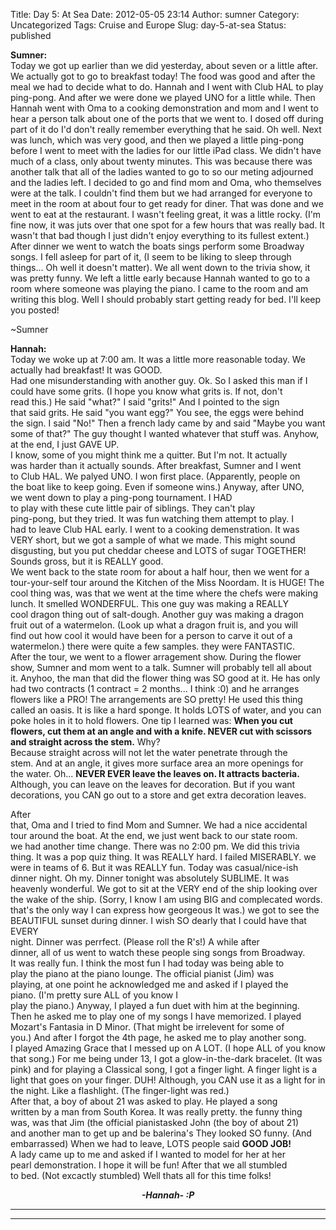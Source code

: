 Title: Day 5: At Sea
Date: 2012-05-05 23:14
Author: sumner
Category: Uncategorized
Tags: Cruise and Europe
Slug: day-5-at-sea
Status: published

**Sumner:**  
Today we got up earlier than we did yesterday, about seven or a little
after. We actually got to go to breakfast today! The food was good and
after the meal we had to decide what to do. Hannah and I went with Club
HAL to play ping-pong. And after we were done we played UNO for a little
while. Then Hannah went with Oma to a cooking demonstration and mom and
I went to hear a person talk about one of the ports that we went to. I
dosed off during part of it do I'd don't really remember everything that
he said. Oh well. Next was lunch, which was very good, and then we
played a little ping-pong before I went to meet with the ladies for our
little iPad class. We didn't have much of a class, only about twenty
minutes. This was because there was another talk that all of the ladies
wanted to go to so our meting adjourned and the ladies left. I decided
to go and find mom and Oma, who themselves were at the talk. I couldn't
find them but we had arranged for everyone to meet in the room at about
four to get ready for diner. That was done and we went to eat at the
restaurant. I wasn't feeling great, it was a little rocky. (I'm fine
now, it was juts over that one spot for a few hours that was really bad.
It wasn't that bad though I just didn't enjoy everything to its fullest
extent.) After dinner we went to watch the boats sings perform some
Broadway songs. I fell asleep for part of it, (I seem to be liking to
sleep through things... Oh well it doesn't matter). We all went down to
the trivia show, it was pretty funny. We left a little early because
Hannah wanted to go to a room where someone was playing the piano. I
came to the room and am writing this blog. Well I should probably start
getting ready for bed. I'll keep you posted!

\~Sumner

**Hannah:**  
Today we woke up at 7:00 am. It was a little more reasonable today. We
actually had breakfast! It was GOOD.  
Had one misunderstanding with another guy. Ok. So I asked this man if I  
could have some grits. (I hope you know what grits is. If not, don't  
read this.) He said "what?" I said "grits!" And I pointed to the sign  
that said grits. He said "you want egg?" You see, the eggs were behind  
the sign. I said "No!" Then a french lady came by and said "Maybe you
want some of that?" The guy thought I wanted whatever that stuff was.
Anyhow, at the end, I just GAVE UP.  
I know, some of you might think me a quitter. But I'm not. It actually  
was harder than it actually sounds. After breakfast, Sumner and I went  
to Club HAL. We palyed UNO. I won first place. (Apparently, people on  
the boat like to keep going. Even if someone wins.) Anyway, after UNO,  
we went down to play a ping-pong tournament. I HAD  
to play with these cute little pair of siblings. They can't play  
ping-pong, but they tried. It was fun watching them attempt to play. I  
had to leave Club HAL early. I went to a cooking demenstration. It was  
VERY short, but we got a sample of what we made. This might sound  
disgusting, but you put cheddar cheese and LOTS of sugar TOGETHER!
Sounds gross, but it is REALLY good.  
We went back to the state room for about a half hour, then we went for
a  
tour-your-self tour around the Kitchen of the Miss Noordam. It is HUGE!
The cool thing was, was that we went at the time where the chefs were
making lunch. It smelled WONDERFUL. This one guy was making a REALLY  
cool dragon thing out of salt-dough. Another guy was making a dragon  
fruit out of a watermelon. (Look up what a dragon fruit is, and you
will  
find out how cool it would have been for a person to carve it out of a  
watermelon.) there were quite a few samples. they were FANTASTIC.  
After the tour, we went to a flower arragement show. During the flower  
show, Sumner and mom went to a talk. Sumner will probably tell all
about  
it. Anyhoo, the man that did the flower thing was SO good at it. He has
only had two contracts (1 contract = 2 months... I think :0) and he
arranges flowers like a PRO! The arrangements are SO pretty! He used
this thing called an oasis. It is like a hard sponge. It holds LOTS of
water, and you can poke holes in it to hold flowers. One tip I learned
was: **When you cut flowers, cut them at an angle and with a knife.
NEVER cut with scissors and straight across the stem.** Why?  
Because straight across will not let the water penetrate through the  
stem. And at an angle, it gives more surface area an more openings for  
the water. Oh... **NEVER EVER leave the leaves on. It attracts
bacteria.** Although, you can leave on the leaves for decoration. But if
you want decorations, you CAN go out to a store and get extra decoration
leaves.

After  
that, Oma and I tried to find Mom and Sumner. We had a nice accidental  
tour around the boat. At the end, we just went back to our state room.  
we had another time change. There was no 2:00 pm. We did this trivia  
thing. It was a pop quiz thing. It was REALLY hard. I failed MISERABLY.
we were in teams of 6. But it was REALLY fun. Today was casual/nice-ish
dinner night. Oh my. Dinner tonight was absolutely SUBLIME. It was
heavenly wonderful. We got to sit at the VERY end of the ship looking
over the wake of the ship. (Sorry, I know I am using BIG and complecated
words. that's the only way I can express how georgeous It was.) we got
to see the BEAUTIFUL sunset during dinner. I wish SO dearly that I could
have that EVERY  
night. Dinner was perrfect. (Please roll the R's!) A while after  
dinner, all of us went to watch these people sing songs from Broadway.  
It was really fun. I think the most fun I had today was being able to  
play the piano at the piano lounge. The official pianist (Jim) was  
playing, at one point he acknowledged me and asked if I played the  
piano. (I'm pretty sure ALL of you know I  
play the piano.) Anyway, I played a fun duet with him at the beginning.  
Then he asked me to play one of my songs I have memorized. I played  
Mozart's Fantasia in D Minor. (That might be irrelevent for some of  
you.) And after I forgot the 4th page, he asked me to play another
song.  
I played Amazing Grace that I messed up on A LOT. (I hope ALL of you
know that song.) For me being under 13, I got a glow-in-the-dark
bracelet. (It was pink) and for playing a Classical song, I got a finger
light. A finger light is a light that goes on your finger. DUH!
Although, you CAN use it as a light for in the night. Like a flashlight.
(The finger-light was red.)  
After that, a boy of about 21 was asked to play. He played a song  
written by a man from South Korea. It was really pretty. the funny
thing  
was, was that Jim (the official pianistasked John (the boy of about 21)  
and another man to get up and be balerina's They looked SO funny. (And
embarrassed) When we had to leave, LOTS people said **GOOD JOB!**  
A lady came up to me and asked if I wanted to model for her at her  
pearl demonstration. I hope it will be fun! After that we all stumbled  
to bed. (Not excactly stumbled) Well thats all for this time folks!

<div align="CENTER">

***-Hannah- :P***

</div>

***  
***
